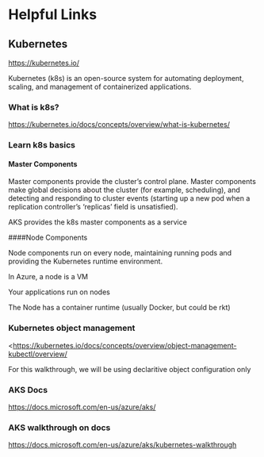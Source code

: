 # Helpful Links

## Kubernetes

<https://kubernetes.io/>

Kubernetes (k8s) is an open-source system for automating deployment, scaling, and management of containerized applications.

### What is k8s?

<https://kubernetes.io/docs/concepts/overview/what-is-kubernetes/>

### Learn k8s basics

#### Master Components

Master components provide the cluster’s control plane. Master components make global decisions about the cluster (for example, scheduling), and detecting and responding to cluster events (starting up a new pod when a replication controller’s ‘replicas’ field is unsatisfied).

AKS provides the k8s master components as a service

####Node Components

Node components run on every node, maintaining running pods and providing the Kubernetes runtime environment.

In Azure, a node is a VM

Your applications run on nodes

The Node has a container runtime (usually Docker, but could be rkt)

### Kubernetes object management

<https://kubernetes.io/docs/concepts/overview/object-management-kubectl/overview/

For this walkthrough, we will be using declaritive object configuration only


### AKS Docs

<https://docs.microsoft.com/en-us/azure/aks/>


### AKS walkthrough on docs

<https://docs.microsoft.com/en-us/azure/aks/kubernetes-walkthrough>
